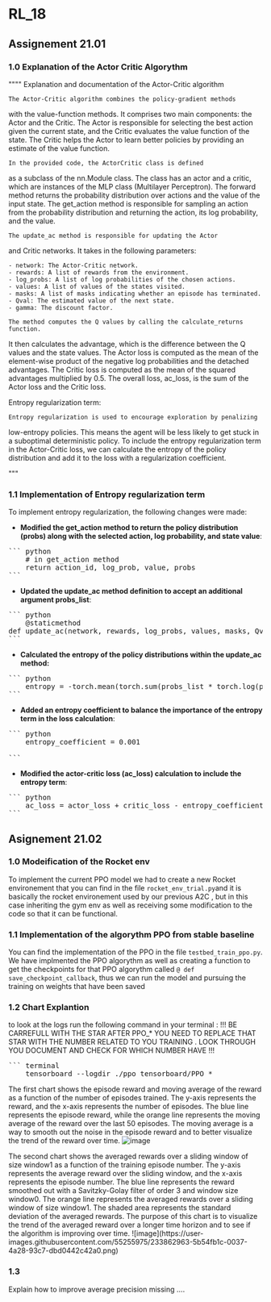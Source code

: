 # RL_18

## Assignement 21.01


### 1.0 Explanation of the Actor Critic Algorythm

""""
 Explanation and documentation of the Actor-Critic algorithm

    The Actor-Critic algorithm combines the policy-gradient methods 
with the value-function methods. It comprises two main components: the Actor and 
the Critic. The Actor is responsible for selecting the best action given the 
current state, and the Critic evaluates the value function of the state. 
The Critic helps the Actor to learn better policies by providing an estimate 
of the value function.

    In the provided code, the ActorCritic class is defined 
as a subclass of the nn.Module class. The class has an actor and a critic,
which are instances of the MLP class (Multilayer Perceptron). 
The forward method returns the probability distribution over actions
and the value of the input state. The get_action method is responsible
for sampling an action from the probability distribution and returning 
the action, its log probability, and the value.

    The update_ac method is responsible for updating the Actor 
and Critic networks. It takes in the following parameters:

    - network: The Actor-Critic network.
    - rewards: A list of rewards from the environment.
    - log_probs: A list of log probabilities of the chosen actions.
    - values: A list of values of the states visited.
    - masks: A list of masks indicating whether an episode has terminated.
    - Qval: The estimated value of the next state.
    - gamma: The discount factor.

    The method computes the Q values by calling the calculate_returns function.
It then calculates the advantage, which is the difference between the Q values 
and the state values. The Actor loss is computed as the mean of the element-wise 
product of the negative log probabilities and the detached advantages. 
The Critic loss is computed as the mean of the squared advantages multiplied by 0.5. 
The overall loss, ac_loss, is the sum of the Actor loss and the Critic loss.

Entropy regularization term:

    Entropy regularization is used to encourage exploration by penalizing 
low-entropy policies. This means the agent will be less likely to get stuck 
in a suboptimal deterministic policy. To include the entropy regularization 
term in the Actor-Critic loss, we can calculate the entropy of the policy 
distribution and add it to the loss with a regularization coefficient.


"""
### 1.1 Implementation of Entropy regularization term 

To implement entropy regularization, the following changes were made:

- **Modified the get_action method to return the policy distribution (probs) along with the selected action, log probability, and state value**: 
<pre>
``` python
    # in get_action method
    return action_id, log_prob, value, probs
```
</pre>

- **Updated the update_ac method definition to accept an additional argument probs_list**:

<pre>
``` python
    @staticmethod
def update_ac(network, rewards, log_probs, values, masks, Qval, probs_list, gamma=GAMMA):
```
</pre>

- **Calculated the entropy of the policy distributions within the update_ac method:**

<pre>
``` python
    entropy = -torch.mean(torch.sum(probs_list * torch.log(probs_list + 1e-9), dim=-1))
```
</pre>

- **Added an entropy coefficient to balance the importance of the entropy term in the loss calculation**:

<pre>
``` python
    entropy_coefficient = 0.001

```
</pre>

- **Modified the actor-critic loss (ac_loss) calculation to include the entropy term**:

<pre>
``` python
    ac_loss = actor_loss + critic_loss - entropy_coefficient * entropy
```
</pre>


## Asignement 21.02


### 1.0 Modeification of the Rocket env

To implement the current PPO model we had to create a new Rocket environement that you can find in the file `rocket_env_trial.py`and it is basically the rocket environement used by our previous A2C , but in this case inheriting the gym env as well as receiving some modification to the code so that it can be functional. 

### 1.1 Implementation of the algorythm PPO from stable baseline 

You can find the implementation of the PPO in the file `testbed_train_ppo.py`.
We have implmented the PPO algorythm as well as creating a function to get the checkpoints for that PPO algorythm called `@ def save_checkpoint_callback`, thus we can run the model and pursuing the training on weights that have been saved


### 1.2 Chart Explantion

to look at the logs run the following command in your terminal :
!!! BE CARREFULL WITH THE STAR AFTER PPO_* YOU NEED TO REPLACE THAT STAR WITH THE NUMBER RELATED TO YOU TRAINING . LOOK THROUGH YOU DOCUMENT AND CHECK FOR WHICH NUMBER HAVE !!!
<pre>
``` terminal
    tensorboard --logdir ./ppo_tensorboard/PPO_*
</pre>


The first chart shows the episode reward and moving average of the reward as a function of the number of episodes trained. The y-axis represents the reward, and the x-axis represents the number of episodes. The blue line represents the episode reward, while the orange line represents the moving average of the reward over the last 50 episodes. The moving average is a way to smooth out the noise in the episode reward and to better visualize the trend of the reward over time.
![image](https://user-images.githubusercontent.com/55255975/233862829-17b400b6-be63-498a-ae27-d3c556424aa6.png)
<p>
The second chart shows the averaged rewards over a sliding window of size window1 as a function of the training episode number. The y-axis represents the average reward over the sliding window, and the x-axis represents the episode number. The blue line represents the reward smoothed out with a Savitzky-Golay filter of order 3 and window size window0. The orange line represents the averaged rewards over a sliding window of size window1. The shaded area represents the standard deviation of the averaged rewards. The purpose of this chart is to visualize the trend of the averaged reward over a longer time horizon and to see if the algorithm is improving over time.
![image](https://user-images.githubusercontent.com/55255975/233862963-5b54fb1c-0037-4a28-93c7-dbd0442c42a0.png)
<p>


### 1.3 

Explain how to improve average precision missing ....
